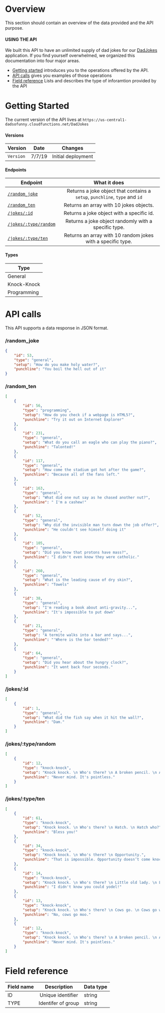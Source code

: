 # Overview
This section should contain an overview of the data provided and the API purpose.

#### USING THE API

We built this API to have an unlimited supply of dad jokes for our [DadJokes](https://github.com/KegenGuyll/DadJokes) application. 
If you find yourself overwhelmed, we organized this documentation into four major areas.

* [Getting started](#getting-started) introduces you to the operations offered by the API.
* [API calls](#api-calls) gives you examples of those operations
* [Field reference](#field-reference) Lists and describes the type of inforamtion provided by the API





# Getting Started

The current version of the API lives at ```https://us-central1-dadsofunny.cloudfunctions.net/DadJokes```

#### Versions

| Version       | Date          | Changes            |
| ------------- |:-------------:|:------------------:|
| `Version`     |  7/7/19       | Initial deployment | 


#### Endpoints

| Endpoint       | What it does                                                                |
| ------------- |:---------------------------------------------------------------------------:|
| [`/random_joke`](#/random_joke)| Returns a joke object that contains a `setup`, `punchline`, `type` and `id` |
| [`/random_ten`](#/random_ten) | Returns an array with 10 jokes objects.                                     |
| [`/jokes/:id`](#/jokes/:id)  | Returns a joke object with a specific id.                                   |
| [`/jokes/:type/random`](#/jokes/:type/random)| Returns a joke object randomly with a specific type.                 |
| [`/jokes/:type/ten`](#/jokes/:type/ten)| Returns an array with 10 random jokes with a specific type.             | 


#### Types
|Type|
|----|
|General|
|Knock-Knock|
|Programming|



# API calls

This API supports a data response in JSON format.

### /random_joke
```json
{
    "id": 53,
    "type": "general",
    "setup": "How do you make holy water?",
    "punchline": "You boil the hell out of it"
}
```

### /random_ten
```json
[
    {
        "id": 56,
        "type": "programming",
        "setup": "How do you check if a webpage is HTML5?",
        "punchline": "Try it out on Internet Explorer"
    },
    {
        "id": 231,
        "type": "general",
        "setup": "What do you call an eagle who can play the piano?",
        "punchline": "Talonted!"
    },
    {
        "id": 117,
        "type": "general",
        "setup": "How come the stadium got hot after the game?",
        "punchline": "Because all of the fans left."
    },
    {
        "id": 163,
        "type": "general",
        "setup": "What did one nut say as he chased another nut?",
        "punchline": " I'm a cashew!"
    },
    {
        "id": 52,
        "type": "general",
        "setup": "Why did the invisible man turn down the job offer?",
        "punchline": "He couldn't see himself doing it"
    },
    {
        "id": 105,
        "type": "general",
        "setup": "Did you know that protons have mass?",
        "punchline": "I didn't even know they were catholic."
    },
    {
        "id": 260,
        "type": "general",
        "setup": "What is the leading cause of dry skin?",
        "punchline": "Towels"
    },
    {
        "id": 38,
        "type": "general",
        "setup": "I'm reading a book about anti-gravity...",
        "punchline": "It's impossible to put down"
    },
    {
        "id": 21,
        "type": "general",
        "setup": "A termite walks into a bar and says...",
        "punchline": "'Where is the bar tended?'"
    },
    {
        "id": 64,
        "type": "general",
        "setup": "Did you hear about the hungry clock?",
        "punchline": "It went back four seconds."
    }
]
```


### /jokes/:id
```json
[
    {
        "id": 1,
        "type": "general",
        "setup": "What did the fish say when it hit the wall?",
        "punchline": "Dam."
    }
]
```


### /jokes/:type/random
```json
[
    {
        "id": 12,
        "type": "knock-knock",
        "setup": "Knock knock. \n Who's there? \n A broken pencil. \n A broken pencil who?",
        "punchline": "Never mind. It's pointless."
    }
]
```



### /jokes/:type/ten
```json
[
    {
        "id": 61,
        "type": "knock-knock",
        "setup": "Knock knock. \n Who's there? \n Hatch. \n Hatch who?",
        "punchline": "Bless you!"
    },
    {
        "id": 34,
        "type": "knock-knock",
        "setup": "Knock knock. \n Who's there? \n Opportunity.",
        "punchline": "That is impossible. Opportunity doesn’t come knocking twice!"
    },
    {
        "id": 14,
        "type": "knock-knock",
        "setup": "Knock knock. \n Who's there? \n Little old lady. \n Little old lady who?",
        "punchline": "I didn't know you could yodel!"
    },
    {
        "id": 13,
        "type": "knock-knock",
        "setup": "Knock knock. \n Who's there? \n Cows go. \n Cows go who?",
        "punchline": "No, cows go moo."
    },
    {
        "id": 12,
        "type": "knock-knock",
        "setup": "Knock knock. \n Who's there? \n A broken pencil. \n A broken pencil who?",
        "punchline": "Never mind. It's pointless."
    }
]
```


# Field reference


|Field name | Description | Data type |
|-----------|:-----------:|:----------|
|ID         |Unique identifier| string|
|TYPE       |Identifer of group| string|  
